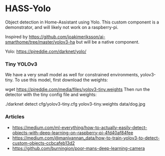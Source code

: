 # HASS-Yolo
Object detection in Home-Assistant using Yolo. This custom component is a demonstrator, and will likely not work on a raspberry-pi.

Inspired by https://github.com/joakimeriksson/ai-smarthome/tree/master/yolov3-ha but will be a native component. 

Yolo: https://pjreddie.com/darknet/yolo/

### Tiny YOLOv3
We have a very small model as well for constrained environments, yolov3-tiny. To use this model, first download the weights:

wget https://pjreddie.com/media/files/yolov3-tiny.weights
Then run the detector with the tiny config file and weights:

./darknet detect cfg/yolov3-tiny.cfg yolov3-tiny.weights data/dog.jpg

### Articles
* https://medium.com/ml-everything/how-to-actually-easily-detect-objects-with-deep-learning-on-raspberry-pi-4fd40af84fee
* https://medium.com/@manivannan_data/how-to-train-yolov3-to-detect-custom-objects-ccbcafeb13d2
* https://github.com/burningion/poor-mans-deep-learning-camera
